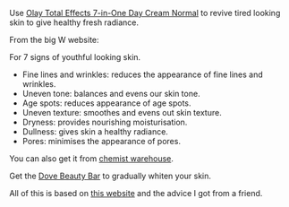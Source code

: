 Use [Olay Total Effects 7-in-One Day Cream Normal](https://www.bigw.com.au/product/olay-total-effects-7-in-one-day-cream-normal-spf-15-12g/p/683368?store=391&gclid=Cj0KCQjw6cKiBhD5ARIsAKXUdyZxdvhJrnRlUWHQzYfznvHYOjxgSYuvgADpp8mVVg5eME7QSzFh8NYaAvbbEALw_wcB&gclsrc=aw.ds)
to revive tired looking skin to give healthy fresh radiance.

From the big W website:

For 7 signs of youthful looking skin.

- Fine lines and wrinkles: reduces the appearance of fine lines and wrinkles.
- Uneven tone: balances and evens our skin tone.
- Age spots: reduces appearance of age spots.
- Uneven texture: smoothes and evens out skin texture.
- Dryness: provides nourishing moisturisation.
- Dullness: gives skin a healthy radiance.
- Pores: minimises the appearance of pores.

You can also get it from [chemist warehouse](https://www.chemistwarehouse.com.au/buy/41089/olay-total-effects-7-in-one-day-face-cream-gentle-spf-15-50g?gclid=Cj0KCQjw6cKiBhD5ARIsAKXUdyZVgr3TTqpPkyLhclnjqY10rVyClIv_JASM4fHB6NmQm1JCyIQyNFIaAryMEALw_wcB&gclsrc=aw.ds).

Get the [Dove Beauty Bar](https://www.chemistwarehouse.com.au/buy/53058/dove-beauty-bar-4-pack-soap?gclid=Cj0KCQjw6cKiBhD5ARIsAKXUdyYcySaDFvIKs1h7Qity8z52RbQb3g7cT3CXV-w5SWbByM_DZWsm3MYaAnwoEALw_wcB&gclsrc=aw.ds)
to gradually whiten your skin.

All of this is based on [this website](https://www.chemicalslearning.com/2022/12/best-soap-to-lighten-skin.html)
and the advice I got from a friend.

